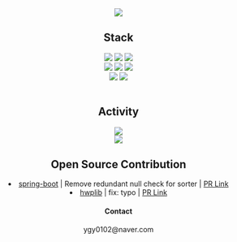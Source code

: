 <div align="center">
  <img src="https://capsule-render.vercel.app/api?type=waving&color=0:feac5e,50:c779d0,100:4bc0c8&height=250&section=header&text=Jaeyoung's&nbsp;Github&fontSize=50&fontColor=ffffff" style="max-width: 100%;">
</div>

<h2 align="center">
  Stack
</h2>

<div align="center">
  <img src="https://img.shields.io/badge/Java-007396?style=flat-square&logo=java&logoColor=white">
  <img src="https://img.shields.io/badge/Python-3776AB?style=flat-square&logo=python&logoColor=white">
  <img src="https://img.shields.io/badge/C-00599C?style=flat-square&logo=c&logoColor=white">
  <br>
  
  <img src="https://img.shields.io/badge/spring-6DB33F?style=flat-square&logo=spring&logoColor=white">
  <img src="https://img.shields.io/badge/Springboot-6DB33F?style=flat-square&logo=springboot&logoColor=white">
  <img src="https://img.shields.io/badge/amazonaws-232F3E?style=flat-square&logo=amazonaws&logoColor=white">
  <br>
 
  <img src="https://img.shields.io/badge/Git-F05032?style=flat-square&logo=git&logoColor=white">
  <img src="https://img.shields.io/badge/Github-181717?style=flat-square&logo=github&logoColor=white">
  <br>
  <br>
</div>

<div align="center">
  <h2>Activity</h2>
  <a href="https://velog.io/@ygy0102" target="_blank">
    <img src="https://img.shields.io/badge/Velog-20C997?style=flat-square&logo=velog&logoColor=white&link=https://velog.io/@ygy0102"/>
  </a>
  <br>
  <img src="https://img.shields.io/badge/42Seoul-000000?style=flat-square&logo=42&logoColor=white">
</div>

<div align="center">
  <h2>Open Source Contribution</h2>
  <li><a href="https://github.com/spring-projects/spring-boot" target="_blank">spring-boot</a> | Remove redundant null check for sorter | <a href="https://github.com/spring-projects/spring-boot/pull/43343" target="_blank">PR Link</a></li>
  <li><a href="https://github.com/neolord0/hwplib" target="_blank">hwplib</a> | fix: typo | <a href="https://github.com/neolord0/hwplib/pull/269" target="_blank">PR Link</a></li>
</div>

<div align="center">
  <h4>Contact</h4>
  <span>ygy0102@naver.com</span>
</div>
